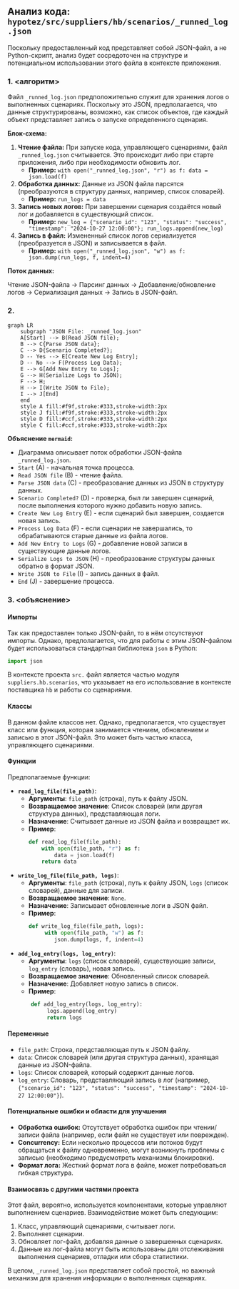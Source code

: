 ## Анализ кода: `hypotez/src/suppliers/hb/scenarios/_runned_log.json`

Поскольку предоставленный код представляет собой JSON-файл, а не Python-скрипт, анализ будет сосредоточен на структуре и потенциальном использовании этого файла в контексте приложения.

### 1. <алгоритм>

Файл `_runned_log.json` предположительно служит для хранения логов о выполненных сценариях. Поскольку это JSON, предполагается, что данные структурированы, возможно, как список объектов, где каждый объект представляет запись о запуске определенного сценария.

**Блок-схема:**

1.  **Чтение файла:** При запуске кода, управляющего сценариями, файл `_runned_log.json` считывается. Это происходит либо при старте приложения, либо при необходимости обновить лог.
    *   **Пример:** `with open("_runned_log.json", "r") as f: data = json.load(f)`
2.  **Обработка данных:** Данные из JSON файла парсятся (преобразуются в структуру данных, например, список словарей).
    *   **Пример:** `run_logs = data`
3.  **Запись новых логов:** При завершении сценария создаётся новый лог и добавляется в существующий список.
    *   **Пример:** `new_log = {"scenario_id": "123", "status": "success", "timestamp": "2024-10-27 12:00:00"}; run_logs.append(new_log)`
4.  **Запись в файл:** Измененный список логов сериализуется (преобразуется в JSON) и записывается в файл.
    *   **Пример:** `with open("_runned_log.json", "w") as f: json.dump(run_logs, f, indent=4)`

**Поток данных:**

Чтение JSON-файла -> Парсинг данных -> Добавление/обновление логов -> Сериализация данных -> Запись в JSON-файл.

### 2. <mermaid>

```mermaid
graph LR
    subgraph "JSON File: _runned_log.json"
    A[Start] --> B(Read JSON file);
    B --> C{Parse JSON data};
    C --> D{Scenario Completed?};
    D -- Yes --> E[Create New Log Entry];
    D -- No --> F(Process Log Data);
    E --> G[Add New Entry to Logs];
    G --> H(Serialize Logs to JSON);
    F --> H;
    H --> I(Write JSON to File);
    I --> J[End]
    end
    style A fill:#f9f,stroke:#333,stroke-width:2px
    style J fill:#f9f,stroke:#333,stroke-width:2px
    style D fill:#ccf,stroke:#333,stroke-width:2px
    style C fill:#ccf,stroke:#333,stroke-width:2px
```

**Объяснение `mermaid`:**

*   Диаграмма описывает поток обработки JSON-файла `_runned_log.json`.
*   `Start` (A) - начальная точка процесса.
*   `Read JSON file` (B) - чтение файла.
*   `Parse JSON data` (C) - преобразование данных из JSON в структуру данных.
*   `Scenario Completed?` (D) - проверка, был ли завершен сценарий, после выполнения которого нужно добавить новую запись.
*   `Create New Log Entry` (E) - если сценарий был завершен, создается новая запись.
*    `Process Log Data` (F) - если сценарии не завершались, то обрабатываются старые данные из файла логов.
*    `Add New Entry to Logs` (G) - добавление новой записи в существующие данные логов.
*   `Serialize Logs to JSON` (H) - преобразование структуры данных обратно в формат JSON.
*   `Write JSON to File` (I) - запись данных в файл.
*   `End` (J) - завершение процесса.

### 3. <объяснение>

####  Импорты

Так как предоставлен только JSON-файл, то в нём отсутствуют импорты. Однако, предполагается, что для работы с этим JSON-файлом будет использоваться стандартная библиотека `json` в Python:
```python
import json
```
В контексте проекта `src.` файл является частью модуля `suppliers.hb.scenarios`, что указывает на его использование в контексте поставщика `hb` и работы со сценариями.

#### Классы

В данном файле классов нет. Однако, предполагается, что существует класс или функция, которая занимается чтением, обновлением и записью в этот JSON-файл. Это может быть частью класса, управляющего сценариями.

#### Функции

Предполагаемые функции:

*   **`read_log_file(file_path)`**:
    *   **Аргументы**: `file_path` (строка), путь к файлу JSON.
    *   **Возвращаемое значение**: Список словарей (или другая структура данных), представляющая логи.
    *   **Назначение**: Считывает данные из JSON файла и возвращает их.
    *   **Пример**:
        ```python
        def read_log_file(file_path):
            with open(file_path, "r") as f:
                data = json.load(f)
            return data
        ```
*   **`write_log_file(file_path, logs)`**:
    *   **Аргументы**: `file_path` (строка), путь к файлу JSON, `logs` (список словарей), данные для записи.
    *   **Возвращаемое значение**: `None`.
    *   **Назначение**: Записывает обновленные логи в JSON файл.
    *   **Пример**:
        ```python
        def write_log_file(file_path, logs):
             with open(file_path, "w") as f:
                json.dump(logs, f, indent=4)
        ```
*   **`add_log_entry(logs, log_entry)`**:
    *   **Аргументы**: `logs` (список словарей), существующие записи, `log_entry` (словарь), новая запись.
    *   **Возвращаемое значение**: Обновленный список словарей.
    *   **Назначение**: Добавляет новую запись в список.
    *   **Пример**:
    ```python
        def add_log_entry(logs, log_entry):
             logs.append(log_entry)
             return logs
    ```

#### Переменные

*   `file_path`: Строка, представляющая путь к JSON файлу.
*   `data`: Список словарей (или другая структура данных), хранящая данные из JSON-файла.
*   `logs`: Список словарей, который содержит данные логов.
*   `log_entry`: Словарь, представляющий запись в лог (например,  `{"scenario_id": "123", "status": "success", "timestamp": "2024-10-27 12:00:00"}`).

#### Потенциальные ошибки и области для улучшения

*   **Обработка ошибок:** Отсутствует обработка ошибок при чтении/записи файла (например, если файл не существует или поврежден).
*   **Concurrency:** Если несколько процессов или потоков будут обращаться к файлу одновременно, могут возникнуть проблемы с записью (необходимо предусмотреть механизмы блокировки).
*   **Формат лога:** Жесткий формат лога в файле, может потребоваться гибкая структура.

#### Взаимосвязь с другими частями проекта

Этот файл, вероятно, используется компонентами, которые управляют выполнением сценариев. Взаимодействие может быть следующим:
1. Класс, управляющий сценариями, считывает логи.
2. Выполняет сценарии.
3. Обновляет лог-файл, добавляя данные о завершенных сценариях.
4. Данные из лог-файла могут быть использованы для отслеживания выполнения сценариев, отладки или сбора статистики.

В целом, `_runned_log.json` представляет собой простой, но важный механизм для хранения информации о выполненных сценариях.